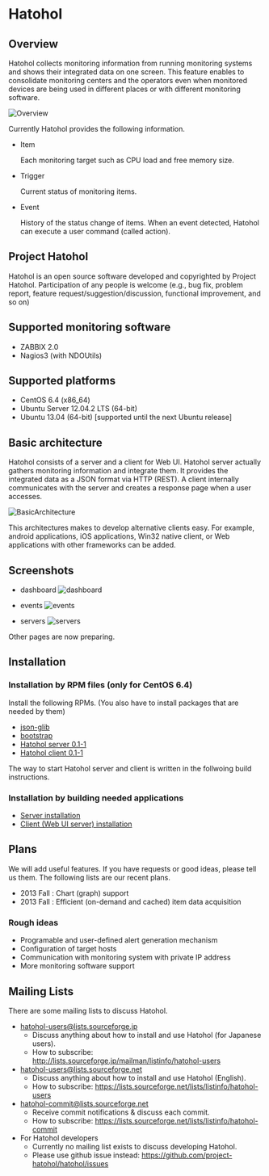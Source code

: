 Hatohol
=======

Overview
--------
Hatohol collects monitoring information from running monitoring systems
and shows their integrated data on one screen.
This feature enables to consolidate monitoring centers and the operators
even when monitored devices are being used in different places or
with different monitoring software.

![Overview](doc/misc/hatohol-overview.png)

Currently Hatohol provides the following information.

- Item

  Each monitoring target such as CPU load and free memory size.

- Trigger

  Current status of monitoring items.

- Event

  History of the status change of items. When an event detected, Hatohol can execute
  a user command (called action).


Project Hatohol
-----------------------------
Hatohol is an open source software developed and copyrighted by Project Hatohol.
Participation of any people is welcome
(e.g., bug fix, problem report, feature request/suggestion/discussion,
functional improvement, and so on) 

Supported monitoring software
-----------------------------
- ZABBIX 2.0
- Nagios3 (with NDOUtils)

Supported platforms
-----------------------------
- CentOS 6.4 (x86\_64)
- Ubuntu Server 12.04.2 LTS (64-bit)
- Ubuntu 13.04 (64-bit) [supported until the next Ubuntu release]

Basic architecture
------------------
Hatohol consists of a server and a client for Web UI. Hatohol server actually
gathers monitoring information and integrate them. It provides the integrated
data as a JSON format via HTTP (REST). A client internally communicates with
the server and creates a response page when a user accesses.

![BasicArchitecture](doc/misc/hatohol-basic-architecture.png)

This architectures makes to develop alternative clients easy. For example,
android applications, iOS applications, Win32 native client,
or Web applications with other frameworks can be added.

Screenshots
-----------
- dashboard
![dashboard](doc/misc/screenshot-dashboard.png)

- events
![events](doc/misc/screenshot-events.png)

- servers
![servers](doc/misc/screenshot-servers.png)

Other pages are now preparing.

Installation
------------
### Installation by RPM files (only for CentOS 6.4)
Install the following RPMs. (You also have to install packages that are
needed by them)

- [json-glib](https://github.com/project-hatohol/json-glib-for-distribution/blob/master/RPMS/x86_64/json-glib-0.12.6-1PH.x86_64.rpm?raw=true)
- [bootstrap](https://github.com/project-hatohol/bootstrap-for-hatohol/blob/master/RPMS/x86_64/bootstrap-for-hatohol-2.3.2-1PH.x86_64.rpm?raw=true)
- [Hatohol server 0.1-1](https://github.com/project-hatohol/hatohol-packages/blob/master/RPMS/hatohol-0.1-1.el6.x86_64.rpm?raw=true)
- [Hatohol client 0.1-1](https://github.com/project-hatohol/hatohol-packages/blob/master/RPMS/hatohol-client-0.1-1.el6.x86_64.rpm?raw=true)

The way to start Hatohol server and client is written in
the follwoing build instructions.

### Installation by building needed applications
- [Server installation](server/README.md)
- [Client (Web UI server) installation](client/README.md)

Plans
-----
We will add useful features. If you have requests or good ideas,
please tell us them. The following lists are our recent plans.

- 2013 Fall  : Chart (graph) support  
- 2013 Fall  : Efficient (on-demand and cached) item data acquisition  

### Rough ideas
- Programable and user-defined alert generation mechanism  
- Configuration of target hosts
- Communication with monitoring system with private IP address
- More monitoring software support

Mailing Lists
-------------
There are some mailing lists to discuss Hatohol.

* hatohol-users@lists.sourceforge.jp
  * Discuss anything about how to install and use Hatohol (for Japanese users).
  * How to subscribe: http://lists.sourceforge.jp/mailman/listinfo/hatohol-users
* hatohol-users@lists.sourceforge.net
  * Discuss anything about how to install and use Hatohol (English).
  * How to subscribe: https://lists.sourceforge.net/lists/listinfo/hatohol-users
* hatohol-commit@lists.sourceforge.net
  * Receive commit notifications & discuss each commit.
  * How to subscribe: https://lists.sourceforge.net/lists/listinfo/hatohol-commit
* For Hatohol developers
  * Currently no mailing list exists to discuss developing Hatohol.
  * Please use github issue instead: https://github.com/project-hatohol/hatohol/issues
